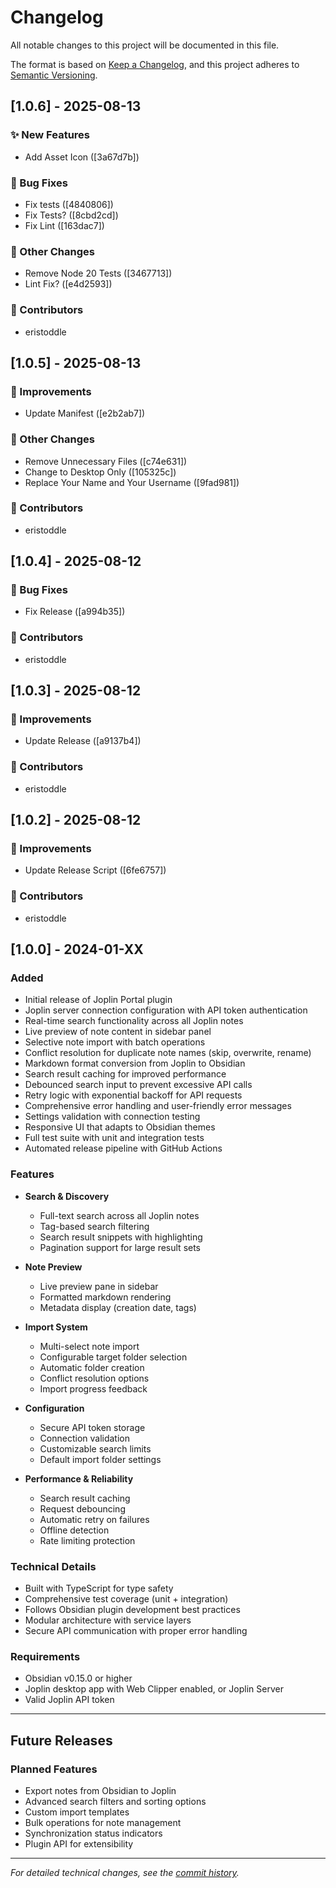 # Changelog

All notable changes to this project will be documented in this file.

The format is based on [Keep a Changelog](https://keepachangelog.com/en/1.0.0/),
and this project adheres to [Semantic Versioning](https://semver.org/spec/v2.0.0.html).

## [1.0.6] - 2025-08-13

### ✨ New Features

- Add Asset Icon ([3a67d7b])

### 🐛 Bug Fixes

- Fix tests ([4840806])
- Fix Tests? ([8cbd2cd])
- Fix Lint ([163dac7])

### 📝 Other Changes

- Remove Node 20 Tests ([3467713])
- Lint Fix? ([e4d2593])

### 👥 Contributors

- eristoddle

## [1.0.5] - 2025-08-13

### 🚀 Improvements

- Update Manifest ([e2b2ab7])

### 📝 Other Changes

- Remove Unnecessary Files ([c74e631])
- Change to Desktop Only ([105325c])
- Replace Your Name and Your Username ([9fad981])

### 👥 Contributors

- eristoddle

## [1.0.4] - 2025-08-12

### 🐛 Bug Fixes

- Fix Release ([a994b35])

### 👥 Contributors

- eristoddle

## [1.0.3] - 2025-08-12

### 🚀 Improvements

- Update Release ([a9137b4])

### 👥 Contributors

- eristoddle

## [1.0.2] - 2025-08-12

### 🚀 Improvements

- Update Release Script ([6fe6757])

### 👥 Contributors

- eristoddle

## [1.0.0] - 2024-01-XX

### Added
- Initial release of Joplin Portal plugin
- Joplin server connection configuration with API token authentication
- Real-time search functionality across all Joplin notes
- Live preview of note content in sidebar panel
- Selective note import with batch operations
- Conflict resolution for duplicate note names (skip, overwrite, rename)
- Markdown format conversion from Joplin to Obsidian
- Search result caching for improved performance
- Debounced search input to prevent excessive API calls
- Retry logic with exponential backoff for API requests
- Comprehensive error handling and user-friendly error messages
- Settings validation with connection testing
- Responsive UI that adapts to Obsidian themes
- Full test suite with unit and integration tests
- Automated release pipeline with GitHub Actions

### Features
- **Search & Discovery**
  - Full-text search across all Joplin notes
  - Tag-based search filtering
  - Search result snippets with highlighting
  - Pagination support for large result sets

- **Note Preview**
  - Live preview pane in sidebar
  - Formatted markdown rendering
  - Metadata display (creation date, tags)

- **Import System**
  - Multi-select note import
  - Configurable target folder selection
  - Automatic folder creation
  - Conflict resolution options
  - Import progress feedback

- **Configuration**
  - Secure API token storage
  - Connection validation
  - Customizable search limits
  - Default import folder settings

- **Performance & Reliability**
  - Search result caching
  - Request debouncing
  - Automatic retry on failures
  - Offline detection
  - Rate limiting protection

### Technical Details
- Built with TypeScript for type safety
- Comprehensive test coverage (unit + integration)
- Follows Obsidian plugin development best practices
- Modular architecture with service layers
- Secure API communication with proper error handling

### Requirements
- Obsidian v0.15.0 or higher
- Joplin desktop app with Web Clipper enabled, or Joplin Server
- Valid Joplin API token

---

## Future Releases

### Planned Features
- Export notes from Obsidian to Joplin
- Advanced search filters and sorting options
- Custom import templates
- Bulk operations for note management
- Synchronization status indicators
- Plugin API for extensibility

---

*For detailed technical changes, see the [commit history](https://github.com/eristoddle/joplin-portal/commits/main).*